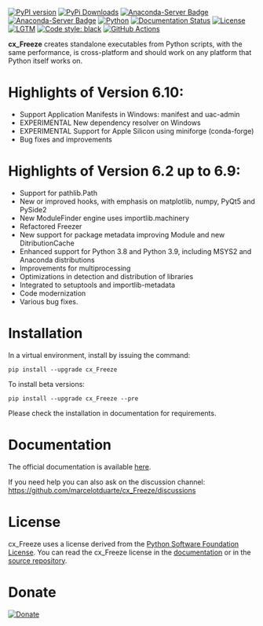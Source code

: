 [![PyPI version](https://img.shields.io/pypi/v/cx_Freeze)](https://pypi.org/project/cx-freeze/)
[![PyPi Downloads](https://img.shields.io/pypi/dm/cx_Freeze)](https://pypistats.org/packages/cx-freeze)
[![Anaconda-Server Badge](https://anaconda.org/conda-forge/cx_freeze/badges/version.svg)](https://anaconda.org/conda-forge/cx_freeze)
[![Anaconda-Server Badge](https://anaconda.org/conda-forge/cx_freeze/badges/downloads.svg)](https://anaconda.org/conda-forge/cx_freeze)
[![Python](https://img.shields.io/pypi/pyversions/cx-freeze)](https://www.python.org/)
[![Documentation Status](https://readthedocs.org/projects/cx-freeze/badge/?version=latest)](https://cx-freeze.readthedocs.io/en/latest/?badge=latest)
[![License](https://img.shields.io/pypi/l/cx_Freeze.svg)](https://pypi.org/project/cx-Freeze/)
[![LGTM](https://img.shields.io/lgtm/grade/python/g/marcelotduarte/cx_Freeze.svg?logo=lgtm&logoWidth=18)](https://lgtm.com/projects/g/marcelotduarte/cx_Freeze)
[![Code style: black](https://img.shields.io/badge/code%20style-black-000000.svg)](https://github.com/psf/black)
[![GitHub Actions](https://github.com/marcelotduarte/cx_Freeze/workflows/build-wheel/badge.svg)](https://github.com/marcelotduarte/cx_Freeze/actions)


**cx\_Freeze** creates standalone executables from Python scripts, with the same
performance, is cross-platform and should work on any platform that Python
itself works on.

# Highlights of Version 6.10:
- Support Application Manifests in Windows: manifest and uac-admin
- EXPERIMENTAL New dependency resolver on Windows
- EXPERIMENTAL Support for Apple Silicon using miniforge (conda-forge)
- Bug fixes and improvements

# Highlights of Version 6.2 up to 6.9:
- Support for pathlib.Path
- New or improved hooks, with emphasis on matplotlib, numpy, PyQt5 and PySide2
- New ModuleFinder engine uses importlib.machinery
- Refactored Freezer
- New support for package metadata improving Module and new DitributionCache
- Enhanced support for Python 3.8 and Python 3.9, including MSYS2 and Anaconda distributions
- Improvements for multiprocessing
- Optimizations in detection and distribution of libraries
- Integrated to setuptools and importlib-metadata
- Code modernization
- Various bug fixes.

# Installation

In a virtual environment, install by issuing the command:

```
pip install --upgrade cx_Freeze
```

To install beta versions:
```
pip install --upgrade cx_Freeze --pre
```

Please check the installation in documentation for requirements.

# Documentation

The official documentation is available
[here](https://cx-freeze.readthedocs.io).

If you need help you can also ask on the discussion channel:
https://github.com/marcelotduarte/cx_Freeze/discussions

# License

cx\_Freeze uses a license derived from the
[Python Software Foundation License](https://www.python.org/psf/license).
You can read the cx\_Freeze license in the
[documentation](https://cx-freeze.readthedocs.io/en/latest/license.html)
or in the [source repository](doc/src/license.rst).

# Donate

[![Donate](https://www.paypalobjects.com/en_US/i/btn/btn_donateCC_LG.gif)](https://www.paypal.com/donate?business=8QXQTXWHPXZZE&item_name=cx-freeze+developer&currency_code=BRL)
